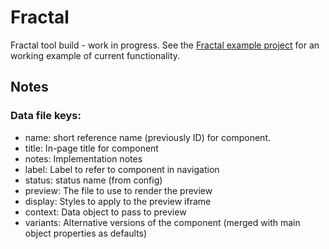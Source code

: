 # Fractal

Fractal tool build - work in progress. See the [Fractal example project](https://github.com/frctl/example) for an working example of current functionality.

## Notes

### Data file keys:

* name: short reference name (previously ID) for component.
* title: In-page title for component
* notes: Implementation notes
* label: Label to refer to component in navigation
* status: status name (from config) 
* preview: The file to use to render the preview
* display: Styles to apply to the preview iframe 
* context: Data object to pass to preview
* variants: Alternative versions of the component (merged with main object properties as defaults)

